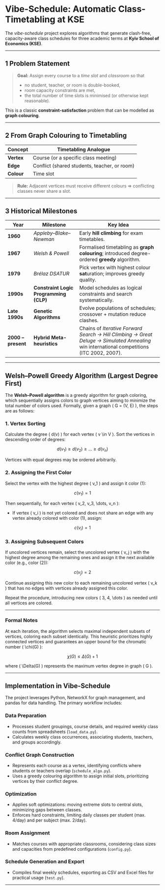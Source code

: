 # Vibe-Schedule: Automatic Class-Timetabling at KSE

The _vibe-schedule_ project explores algorithms that generate clash-free, capacity-aware class schedules for three academic terms at **Kyiv School of Economics (KSE)**.

---

## 1 Problem Statement

> **Goal:** Assign every course to a _time slot_ and _classroom_ so that
>
> - no student, teacher, or room is double-booked,
> - room capacity constraints are met,
> - the total number of time slots is minimised (or otherwise kept reasonable).

This is a classic **constraint-satisfaction** problem that can be modelled as **graph colouring**.

---

## 2 From Graph Colouring to Timetabling

| Concept    | Timetabling Analogue                         |
| ---------- | -------------------------------------------- |
| **Vertex** | Course (or a specific class meeting)         |
| **Edge**   | Conflict (shared students, teacher, or room) |
| **Colour** | Time slot                                    |

> **Rule:** Adjacent vertices must receive different colours ⇒ conflicting classes never share a slot.

---

## 3 Historical Milestones

| Year               | Milestone                              | Key Idea                                                                                                                                   |
| ------------------ | -------------------------------------- | ------------------------------------------------------------------------------------------------------------------------------------------ |
| **1960**           | _Appleby–Blake–Newman_                 | Early **hill climbing** for exam timetables.                                                                                               |
| **1967**           | _Welsh & Powell_                       | Formalised timetabling as **graph colouring**; introduced degree-ordered **greedy** algorithm.                                             |
| **1979**           | _Brélaz DSATUR_                        | Pick vertex with highest colour **sat**uration; improves greedy quality.                                                                   |
| **1990s**          | **Constraint Logic Programming (CLP)** | Model schedules as logical constraints and search systematically.                                                                          |
| **Late 1990s**     | **Genetic Algorithms**                 | Evolve populations of schedules; crossover + mutation reduce clashes.                                                                      |
| **2000 – present** | **Hybrid Meta-heuristics**             | Chains of _Iterative Forward Search → Hill Climbing → Great Deluge → Simulated Annealing_ win international competitions (ITC 2002, 2007). |

---
## Welsh–Powell Greedy Algorithm (Largest Degree First)

The **Welsh–Powell algorithm** is a greedy algorithm for graph coloring, which sequentially assigns colors to graph vertices aiming to minimize the total number of colors used. Formally, given a graph \( G = (V, E) \), the steps are as follows:

### 1. Vertex Sorting
Calculate the degree \( d(v) \) for each vertex \( v \in V \). Sort the vertices in descending order of degrees:

$$
d(v_1) \geq d(v_2) \geq \dots \geq d(v_n)
$$

Vertices with equal degrees may be ordered arbitrarily.

### 2. Assigning the First Color
Select the vertex with the highest degree \( v_1 \) and assign it color \(1\):

$$
c(v_1) = 1
$$

Then sequentially, for each vertex \( v_2, v_3, \dots, v_n \):

- If vertex \( v_i \) is not yet colored and does not share an edge with any vertex already colored with color \(1\), assign:

$$
c(v_i) = 1
$$

### 3. Assigning Subsequent Colors
If uncolored vertices remain, select the uncolored vertex \( v_j \) with the highest degree among the remaining ones and assign it the next available color (e.g., color \(2\)):

$$
c(v_j) = 2
$$

Continue assigning this new color to each remaining uncolored vertex \( v_k \) that has no edges with vertices already assigned this color.

Repeat the procedure, introducing new colors \( 3, 4, \dots \) as needed until all vertices are colored.

---

### Formal Notes
At each iteration, the algorithm selects maximal independent subsets of vertices, coloring each subset identically. This heuristic prioritizes highly connected vertices and guarantees an upper bound for the chromatic number \( \chi(G) \):

$$
\chi(G) \leq \Delta(G) + 1
$$

where \( \Delta(G) \) represents the maximum vertex degree in graph \( G \).



---

## Implementation in Vibe-Schedule

The project leverages Python, NetworkX for graph management, and pandas for data handling. The primary workflow includes:

### Data Preparation
- Processes student groupings, course details, and required weekly class counts from spreadsheets (`load_data.py`).
- Calculates weekly class occurrences, associating students, teachers, and groups accordingly.

### Conflict Graph Construction
- Represents each course as a vertex, identifying conflicts where students or teachers overlap (`schedule_algo.py`).
- Uses a greedy colouring algorithm to assign initial slots, prioritizing vertices by their conflict degree.

### Optimization
- Applies soft optimizations: moving extreme slots to central slots, minimizing gaps between classes.
- Enforces hard constraints, limiting daily classes per student (max. 4/day) and per subject (max. 2/day).

### Room Assignment
- Matches courses with appropriate classrooms, considering class sizes and capacities from predefined configurations (`config.py`).

### Schedule Generation and Export
- Compiles final weekly schedules, exporting as CSV and Excel files for practical usage (`test.py`).

---